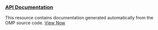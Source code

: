 
### <span class="fas fa-code"></span> [API Documentation](http://pkp.sfu.ca/omp/doxygen/current/html/)

This resource contains documentation generated automatically from the OMP source code. [View Now](http://pkp.sfu.ca/omp/doxygen/current/html/)
